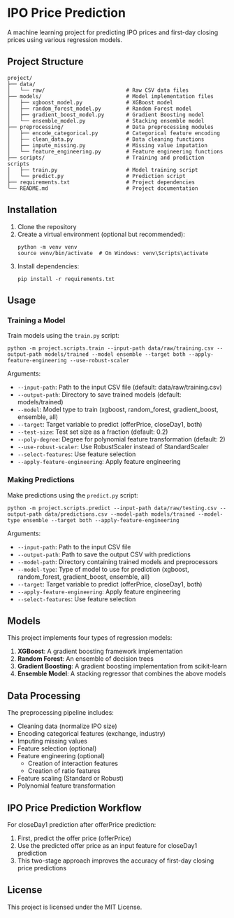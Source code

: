 # IPO Price Prediction

A machine learning project for predicting IPO prices and first-day closing prices using various regression models.

## Project Structure

```
project/
├── data/
│   └── raw/                          # Raw CSV data files
├── models/                           # Model implementation files
│   ├── xgboost_model.py              # XGBoost model
│   ├── random_forest_model.py        # Random Forest model
│   ├── gradient_boost_model.py       # Gradient Boosting model
│   └── ensemble_model.py             # Stacking ensemble model
├── preprocessing/                    # Data preprocessing modules
│   ├── encode_categorical.py         # Categorical feature encoding
│   ├── clean_data.py                 # Data cleaning functions
│   ├── impute_missing.py             # Missing value imputation
│   └── feature_engineering.py        # Feature engineering functions
├── scripts/                          # Training and prediction scripts
│   ├── train.py                      # Model training script
│   └── predict.py                    # Prediction script
├── requirements.txt                  # Project dependencies
└── README.md                         # Project documentation
```

## Installation

1. Clone the repository
2. Create a virtual environment (optional but recommended):
   ```
   python -m venv venv
   source venv/bin/activate  # On Windows: venv\Scripts\activate
   ```
3. Install dependencies:
   ```
   pip install -r requirements.txt
   ```

## Usage

### Training a Model

Train models using the `train.py` script:

```
python -m project.scripts.train --input-path data/raw/training.csv --output-path models/trained --model ensemble --target both --apply-feature-engineering --use-robust-scaler
```

Arguments:
- `--input-path`: Path to the input CSV file (default: data/raw/training.csv)
- `--output-path`: Directory to save trained models (default: models/trained)
- `--model`: Model type to train (xgboost, random_forest, gradient_boost, ensemble, all)
- `--target`: Target variable to predict (offerPrice, closeDay1, both)
- `--test-size`: Test set size as a fraction (default: 0.2)
- `--poly-degree`: Degree for polynomial feature transformation (default: 2)
- `--use-robust-scaler`: Use RobustScaler instead of StandardScaler
- `--select-features`: Use feature selection
- `--apply-feature-engineering`: Apply feature engineering

### Making Predictions

Make predictions using the `predict.py` script:

```
python -m project.scripts.predict --input-path data/raw/testing.csv --output-path data/predictions.csv --model-path models/trained --model-type ensemble --target both --apply-feature-engineering
```

Arguments:
- `--input-path`: Path to the input CSV file
- `--output-path`: Path to save the output CSV with predictions
- `--model-path`: Directory containing trained models and preprocessors
- `--model-type`: Type of model to use for prediction (xgboost, random_forest, gradient_boost, ensemble, all)
- `--target`: Target variable to predict (offerPrice, closeDay1, both)
- `--apply-feature-engineering`: Apply feature engineering
- `--select-features`: Use feature selection

## Models

This project implements four types of regression models:

1. **XGBoost**: A gradient boosting framework implementation
2. **Random Forest**: An ensemble of decision trees
3. **Gradient Boosting**: A gradient boosting implementation from scikit-learn
4. **Ensemble Model**: A stacking regressor that combines the above models

## Data Processing

The preprocessing pipeline includes:
- Cleaning data (normalize IPO size)
- Encoding categorical features (exchange, industry)
- Imputing missing values
- Feature selection (optional)
- Feature engineering (optional)
  - Creation of interaction features
  - Creation of ratio features
- Feature scaling (Standard or Robust)
- Polynomial feature transformation

## IPO Price Prediction Workflow

For closeDay1 prediction after offerPrice prediction:
1. First, predict the offer price (offerPrice)
2. Use the predicted offer price as an input feature for closeDay1 prediction
3. This two-stage approach improves the accuracy of first-day closing price predictions

## License

This project is licensed under the MIT License.
